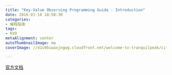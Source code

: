 ```yaml
---
title: "Key-Value Observing Programming Guide - Introduction"
date: 2016-01-10 18:58:30
categories: 
- 编程指南
tags: 
- KVO
metaAlignment: center
autoThumbnailImage: no
coverImage: //d1u9biwaxjngwg.cloudfront.net/welcome-to-tranquilpeak/city.jpg

---
```


[官方文档](https://developer.apple.com/library/ios/documentation/Cocoa/Conceptual/KeyValueObserving/KeyValueObserving.html#//apple_ref/doc/uid/10000177-BCICJDHA)
